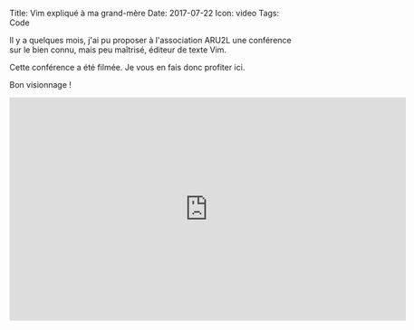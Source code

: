 Title: Vim expliqué à ma grand-mère
Date: 2017-07-22
Icon: video
Tags: Code


Il y a quelques mois, j'ai pu proposer à l'association ARU2L une conférence sur le bien connu, mais peu maîtrisé, éditeur de texte Vim.

Cette conférence a été filmée. Je vous en fais donc profiter ici.

Bon visionnage !

<iframe width="700" height="395" src="https://www.youtube.com/embed/IHp5p6cN-jE?rel=0" frameborder="0" allow="autoplay; encrypted-media" allowfullscreen></iframe>
